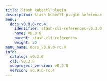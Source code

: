 ```yaml
---
title: Stash kubectl plugin
description: Stash kubectl plugin Reference
menu:
  docs_v0.9.0-rc.4:
    identifier: stash-cli-references-v0.3.0
    name: v0.3.0
    parent: stash-cli-references
    weight: 20
menu_name: docs_v0.9.0-rc.4
info:
  catalog: v0.2.0
  cli: v0.3.0
  subproject_version: v0.3.0
  version: v0.9.0-rc.4
---
```


